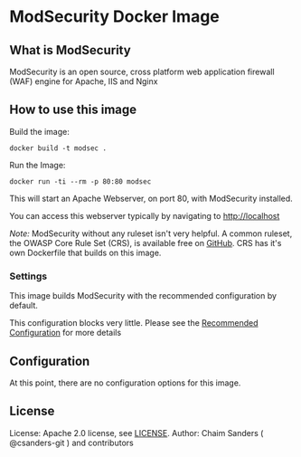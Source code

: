 # ModSecurity Docker Image

[hub]: https://hub.docker.com/r/owasp/modsecurity

## What is ModSecurity

ModSecurity is an open source,
cross platform
web application firewall (WAF) engine
for Apache, IIS and Nginx

## How to use this image

Build the image:

```
docker build -t modsec .
```

Run the Image:

```
docker run -ti --rm -p 80:80 modsec
```

This will start an Apache Webserver,
on port 80,
with ModSecurity installed.

You can access this webserver typically by
navigating to [http://localhost](http://localhost)

*Note:* ModSecurity without any ruleset isn't very helpful.
A common ruleset,
the OWASP Core Rule Set (CRS),
is available free on [GitHub](https://github.com/SpiderLabs/owasp-modsecurity-crs/).
CRS has it's own Dockerfile that builds on this image.

### Settings

This image builds ModSecurity
with the recommended configuration by default.

This configuration blocks very little.
Please see the [Recommended Configuration](https://github.com/SpiderLabs/ModSecurity/blob/v2/master/modsecurity.conf-recommended)
for more details

## Configuration

At this point,
there are no configuration options
for this image.

## License

License: Apache 2.0 license, see [LICENSE](LICENSE).
Author: Chaim Sanders ( @csanders-git ) and contributors
